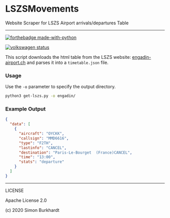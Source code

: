 # LSZSMovements
Website Scraper for LSZS Airport arrivals/departures Table

---

[![forthebadge made-with-python](http://ForTheBadge.com/images/badges/made-with-python.svg)](https://www.python.org/)

[![volkswagen status](https://auchenberg.github.io/volkswagen/volkswargen_ci.svg?v=1)](https://github.com/auchenberg/volkswagen)

This script downloads the html table from the LSZS website: [engadin-airport.ch](http://timetable.engadin-airport.ch/index.php) and parses it into a `timetable.json` file.


### Usage

Use the `-o` parameter to specify the output directory.

```bash
python3 get-lszs.py -o engadin/
```

### Example Output

```json
{
  "data": [
    {
      "aircraft": "OYCKK",
      "callsign": "MMD6616",
      "type": "F2TH",
      "lastinfo": "CANCEL",
      "destination": "Paris-Le-Bourget  (France)CANCEL",
      "time": "13:00",
      "stats": "departure"
    }
  ]
}
```

---

LICENSE

Apache License 2.0

(c) 2020 Simon Burkhardt

